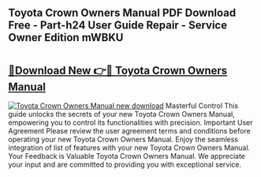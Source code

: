 ## Toyota Crown Owners Manual PDF Download Free - Part-h24 User Guide Repair - Service Owner Edition mWBKU

# <h2><a href="http://bc57445.oget.top/?id=Toyota+Crown+Owners+Manual">🔗Download New 👉🔴 Toyota Crown Owners Manual</a></h2>

[![Toyota Crown Owners Manual new download](https://i.imgur.com/5g1atiW.png)](http://bc57445.oget.top/?id=Toyota+Crown+Owners+Manual)
Masterful Control This guide unlocks the secrets of your new Toyota Crown Owners Manual, empowering you to control its functionalities with precision. Important User Agreement Please review the user agreement terms and conditions before operating your new Toyota Crown Owners Manual. Enjoy the seamless integration of list of features with your new Toyota Crown Owners Manual. Your Feedback is Valuable Toyota Crown Owners Manual. We appreciate your input and are committed to providing you with exceptional service.
